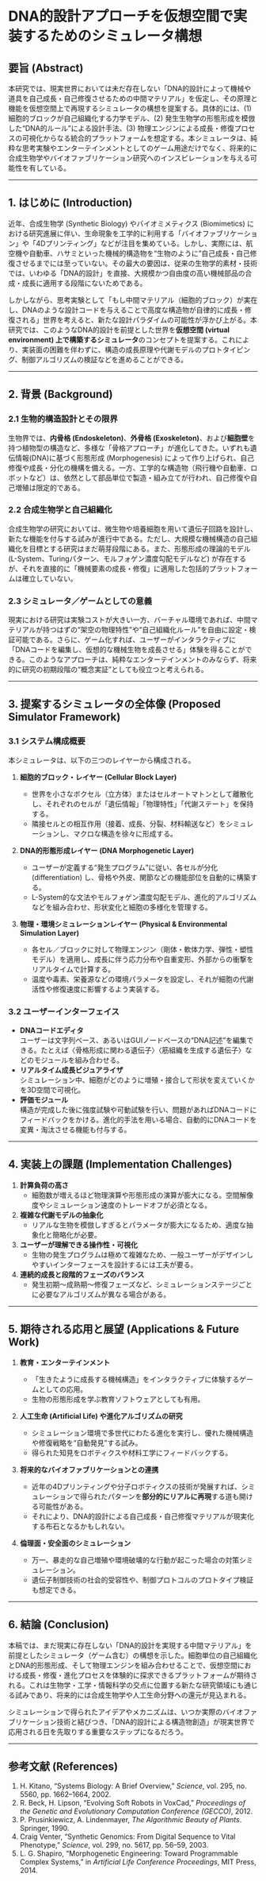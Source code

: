 # **DNA的設計アプローチを仮想空間で実装するためのシミュレータ構想**

## **要旨 (Abstract)**
本研究では、現実世界においては未だ存在しない「DNA的設計によって機械や道具を自己成長・自己修復させるための中間マテリアル」を仮定し、その原理と機能を仮想空間上で再現するシミュレータの構想を提案する。具体的には、(1) 細胞的ブロックが自己組織化する力学モデル、(2) 発生生物学の形態形成を模倣した“DNA的ルール”による設計手法、(3) 物理エンジンによる成長・修復プロセスの可視化からなる統合的プラットフォームを想定する。本シミュレータは、純粋な思考実験やエンターテインメントとしてのゲーム用途だけでなく、将来的に合成生物学やバイオファブリケーション研究へのインスピレーションを与える可能性を有している。

---

## **1. はじめに (Introduction)**
近年、合成生物学 (Synthetic Biology) やバイオミメティクス (Biomimetics) における研究進展に伴い、生命現象を工学的に利用する「バイオファブリケーション」や「4Dプリンティング」などが注目を集めている。しかし、実際には、航空機や自動車、ハサミといった機械的構造物を“生物のように”自己成長・自己修復させるまでには至っていない。その最大の要因は、従来の生物学的素材・技術では、いわゆる「DNA的設計」を直接、大規模かつ自由度の高い機械部品の合成・成長に適用する段階にないためである。

しかしながら、思考実験として「もし中間マテリアル（細胞的ブロック）が実在し、DNAのような設計コードを与えることで高度な構造物が自律的に成長・修復される」世界を考えると、新たな設計パラダイムの可能性が浮かび上がる。本研究では、このようなDNA的設計を前提とした世界を**仮想空間 (virtual environment) 上で構築するシミュレータ**のコンセプトを提案する。これにより、実装面の困難を伴わずに、構造の成長原理や代謝モデルのプロトタイピング、制御アルゴリズムの検証などを進めることができる。

---

## **2. 背景 (Background)**

### 2.1 生物的構造設計とその限界
生物界では、**内骨格 (Endoskeleton)**、**外骨格 (Exoskeleton)**、および**細胞壁**を持つ植物型の構造など、多様な「骨格アプローチ」が進化してきた。いずれも遺伝情報(DNA)に基づく形態形成 (Morphogenesis) によって作り上げられ、自己修復や成長・分化の機構を備える。一方、工学的な構造物（飛行機や自動車、ロボットなど）は、依然として部品単位で製造・組み立てが行われ、自己修復や自己増殖は限定的である。

### 2.2 合成生物学と自己組織化
合成生物学の研究においては、微生物や培養細胞を用いて遺伝子回路を設計し、新たな機能を付与する試みが進行中である。ただし、大規模な機械構造の自己組織化を目標とする研究はまだ萌芽段階にある。また、形態形成の理論的モデル (L-System、Turingパターン、モルフォゲン濃度勾配モデルなど) が存在するが、それを直接的に「機械要素の成長・修復」に適用した包括的プラットフォームは確立していない。

### 2.3 シミュレータ／ゲームとしての意義
現実における研究は実験コストが大きい一方、バーチャル環境であれば、中間マテリアルが持つはずの“架空の物理特性”や“自己組織化ルール”を自由に設定・検証可能である。さらに、ゲーム化すれば、ユーザーがインタラクティブに「DNAコードを編集し、仮想的な機械生物を成長させる」体験を得ることができる。このようなアプローチは、純粋なエンターテインメントのみならず、将来的に研究の初期段階の“概念実証”としても役立つと考えられる。

---

## **3. 提案するシミュレータの全体像 (Proposed Simulator Framework)**

### 3.1 システム構成概要
本シミュレータは、以下の三つのレイヤーから構成される。

1. **細胞的ブロック・レイヤー (Cellular Block Layer)**  
   - 世界を小さなボクセル（立方体）またはセルオートマトンとして離散化し、それぞれのセルが「遺伝情報」「物理特性」「代謝ステート」を保持する。  
   - 隣接セルとの相互作用（接着、成長、分裂、材料輸送など）をシミュレーションし、マクロな構造を徐々に形成する。

2. **DNA的形態形成レイヤー (DNA Morphogenetic Layer)**  
   - ユーザーが定義する“発生プログラム”に従い、各セルが分化 (differentiation) し、骨格や外皮、関節などの機能部位を自動的に構築する。  
   - L-System的な文法やモルフォゲン濃度勾配モデル、進化的アルゴリズムなどを組み合わせ、形状変化と細胞の多様化を管理する。

3. **物理・環境シミュレーションレイヤー (Physical & Environmental Simulation Layer)**  
   - 各セル／ブロックに対して物理エンジン（剛体・軟体力学、弾性・塑性モデル）を適用し、成長に伴う応力分布や自重変形、外部からの衝撃をリアルタイムで計算する。  
   - 温度や毒素、栄養源などの環境パラメータを設定し、それが細胞の代謝活性や修復速度に影響するよう実装する。

### 3.2 ユーザーインターフェイス
- **DNAコードエディタ**  
  ユーザーは文字列ベース、あるいはGUIノードベースの“DNA記述”を編集できる。たとえば〈骨格形成に関わる遺伝子〉〈筋組織を生成する遺伝子〉などのモジュールを組み合わせる。  
- **リアルタイム成長ビジュアライザ**  
  シミュレーション中、細胞がどのように増殖・接合して形状を変えていくかを3D空間で可視化。  
- **評価モジュール**  
  構造が完成した後に強度試験や可動試験を行い、問題があればDNAコードにフィードバックをかける。進化的手法を用いる場合、自動的にDNAコードを変異・淘汰させる機能も付与する。

---

## **4. 実装上の課題 (Implementation Challenges)**

1. **計算負荷の高さ**  
   - 細胞数が増えるほど物理演算や形態形成の演算が膨大になる。空間解像度やシミュレーション速度のトレードオフが必須となる。  
2. **複雑な代謝モデルの抽象化**  
   - リアルな生物を模倣しすぎるとパラメータが膨大になるため、適度な抽象化と簡略化が必要。  
3. **ユーザーが理解できる操作性・可視化**  
   - 生物の発生プログラムは極めて複雑なため、一般ユーザーがデザインしやすいインターフェースを設計するには工夫が要る。  
4. **連続的成長と段階的フェーズのバランス**  
   - 発生初期～成熟期～修復フェーズなど、シミュレーションステージごとに必要なアルゴリズムが異なる場合がある。

---

## **5. 期待される応用と展望 (Applications & Future Work)**

1. **教育・エンターテインメント**  
   - 「生きたように成長する機械構造」をインタラクティブに体験するゲームとしての応用。  
   - 生物の形態形成を学ぶ教育ソフトウェアとしても有用。

2. **人工生命 (Artificial Life) や進化アルゴリズムの研究**  
   - シミュレーション環境で多世代にわたる進化を実行し、優れた機械構造や修復戦略を“自動発見”する試み。  
   - 得られた知見をロボティクスや材料工学にフィードバックする。

3. **将来的なバイオファブリケーションとの連携**  
   - 近年の4Dプリンティングや分子ロボティクスの技術が発展すれば、シミュレーションで得られたパターンを**部分的にリアルに再現**する道も開ける可能性がある。  
   - それにより、DNA的設計による自己成長・自己修復マテリアルが現実化する布石となるかもしれない。

4. **倫理面・安全面のシミュレーション**  
   - 万一、暴走的な自己増殖や環境破壊的な行動が起こった場合の対策シミュレーション。  
   - 遺伝子制御技術の社会的受容性や、制御プロトコルのプロトタイプ検証も想定できる。

---

## **6. 結論 (Conclusion)**
本稿では、まだ現実に存在しない「DNA的設計を実現する中間マテリアル」を前提としたシミュレータ（ゲーム含む）の構想を示した。細胞単位の自己組織化とDNA的形態形成、そして物理エンジンを組み合わせることで、仮想空間における成長・修復・進化プロセスを体験的に探求できるプラットフォームが期待される。これは生物学・工学・情報科学の交点に位置する新たな研究領域にも通じる試みであり、将来的には合成生物学や人工生命分野への還元が見込まれる。

シミュレーションで得られたアイデアやメカニズムは、いつか実際のバイオファブリケーション技術と結びつき、「DNA的設計による構造物創造」が現実世界で応用される日を先取りする重要なステップになるだろう。

---

## **参考文献 (References)**

1. H. Kitano, “Systems Biology: A Brief Overview,” *Science*, vol. 295, no. 5560, pp. 1662–1664, 2002.  
2. R. Beck, H. Lipson, “Evolving Soft Robots in VoxCad,” *Proceedings of the Genetic and Evolutionary Computation Conference (GECCO)*, 2012.  
3. P. Prusinkiewicz, A. Lindenmayer, *The Algorithmic Beauty of Plants*. Springer, 1990.  
4. Craig Venter, “Synthetic Genomics: From Digital Sequence to Vital Phenotype,” *Science*, vol. 299, no. 5617, pp. 56–59, 2003.  
5. L. G. Shapiro, “Morphogenetic Engineering: Toward Programmable Complex Systems,” in *Artificial Life Conference Proceedings*, MIT Press, 2014.

